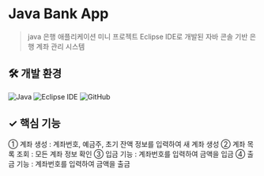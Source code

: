# Java Bank App
> java 은행 애플리케이션 미니 프로젝트
> Eclipse IDE로 개발된 자바 콘솔 기반 은행 계좌 관리 시스템


<h2>🛠 개발 환경</h2>
<div align="left">
  <img src="https://img.shields.io/badge/Java-007396?style=for-the-badge&logo=openjdk&logoColor=white" alt="Java" />
  <img src="https://img.shields.io/badge/Eclipse_IDE-2C2255?style=for-the-badge&logo=eclipse&logoColor=white" alt="Eclipse IDE" />
  <img src="https://img.shields.io/badge/GitHub-181717?style=for-the-badge&logo=github&logoColor=white" alt="GitHub" />
</div>

## ✓ 핵심 기능
① 계좌 생성 : 계좌번호, 예금주, 초기 잔액 정보를 입력하여 새 계좌 생성
② 계좌 목록 조회 : 모든 계좌 정보 확인
③ 입금 기능 : 계좌번호를 입력하여 금액을 입금
④ 출금 기능 : 계좌번호를 입력하여 금액을 출금

